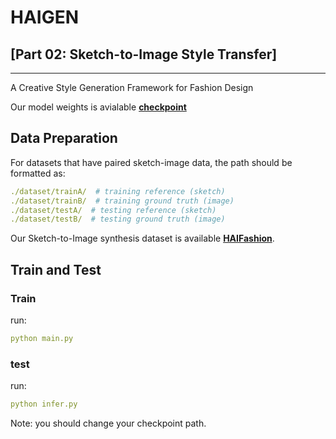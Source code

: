 # HAIGEN 
## [Part 02: Sketch-to-Image Style Transfer]

***
A Creative Style Generation Framework for Fashion Design

Our model weights is avialable [**checkpoint**](https://drive.google.com/drive/folders/1buA1_4TSS8QaUhNH_om4PltAfo4mlFLR)

## Data Preparation
For datasets that have paired sketch-image data, the path should be formatted as:
```yaml
./dataset/trainA/  # training reference (sketch)
./dataset/trainB/  # training ground truth (image)
./dataset/testA/  # testing reference (sketch)
./dataset/testB/  # testing ground truth (image)
```

Our Sketch-to-Image synthesis dataset is available [**HAIFashion**](https://drive.google.com/file/d/1Cy8I92VYnBEgWbpIvLsy5VcYPliJ1PON/view?usp=drive_link).


## Train and Test
### Train
run:
```yaml
python main.py
```

### test
run:
```yaml
python infer.py
```
Note: you should change your checkpoint path.
